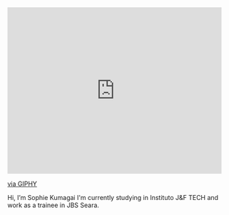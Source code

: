 <iframe src="https://giphy.com/embed/KztT2c4u8mYYUiMKdJ" width="480" height="374" style="" frameBorder="0" class="giphy-embed" allowFullScreen></iframe><p><a href="https://giphy.com/gifs/cute-cats-kawaii-KztT2c4u8mYYUiMKdJ">via GIPHY</a></p>

Hi, I’m Sophie Kumagai
I'm currently studying in Instituto J&F TECH and work as a trainee in JBS Seara.
